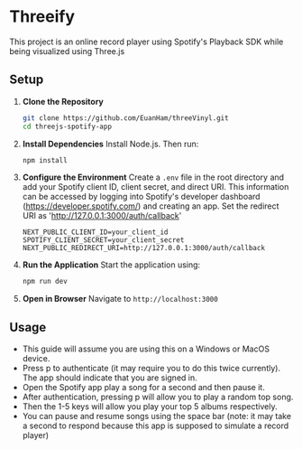 # Threeify

This project is an online record player using Spotify's Playback SDK while being visualized using Three.js

## Setup

1. **Clone the Repository**
   ```bash
   git clone https://github.com/EuanHam/threeVinyl.git
   cd threejs-spotify-app
   ```

2. **Install Dependencies**
   Install Node.js. Then run:
   ```bash
   npm install
   ```

3. **Configure the Environment**
   Create a `.env` file in the root directory and add your Spotify client ID, client secret, and direct URI. This information can be accessed by logging into Spotify's developer dashboard (https://developer.spotify.com/) and creating an app. Set the redirect URI as 'http://127.0.0.1:3000/auth/callback'
   ```
   NEXT_PUBLIC_CLIENT_ID=your_client_id
   SPOTIFY_CLIENT_SECRET=your_client_secret
   NEXT_PUBLIC_REDIRECT_URI=http://127.0.0.1:3000/auth/callback
   ```

4. **Run the Application**
   Start the application using:
   ```bash
   npm run dev
   ```

5. **Open in Browser**
   Navigate to `http://localhost:3000`

## Usage
- This guide will assume you are using this on a Windows or MacOS device.
- Press p to authenticate (it may require you to do this twice currently). The app should indicate that you are signed in.
- Open the Spotify app play a song for a second and then pause it.
- After authentication, pressing p will allow you to play a random top song.
- Then the 1-5 keys will allow you play your top 5 albums respectively.
- You can pause and resume songs using the space bar (note: it may take a second to respond because this app is supposed to simulate a record player)